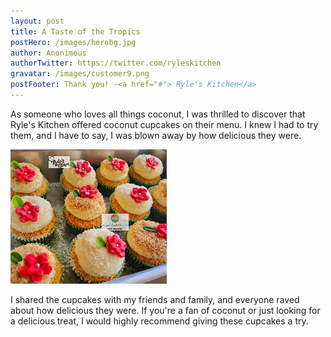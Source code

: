 ```yaml
---
layout: post
title: A Taste of the Tropics
postHero: /images/herobg.jpg
author: Anonimous
authorTwitter: https://twitter.com/ryleskitchen
gravatar: /images/customer9.png
postFooter: Thank you! -<a href="#"> Ryle's Kitchen</a>
---
```



As someone who loves all things coconut, I was thrilled to discover that Ryle's Kitchen offered coconut cupcakes on their menu. I knew I had to try them, and I have to say, I was blown away by how delicious they were.

<img class="pull-left" src="/images/081122-1.png" alt="coconut cupcakes"><br>

 I shared the cupcakes with my friends and family, and everyone raved about how delicious they were.
 If you're a fan of coconut or just looking for a delicious treat, I would highly recommend giving these cupcakes a try.
